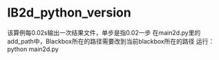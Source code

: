 # IB2d_python_version
该算例每0.02s输出一次结果文件，单步是指0.02一步
在main2d.py里的add_path中，Blackbox所在的路径需要改到当前blackbox所在的路径
运行： python main2d.py
